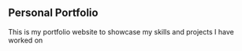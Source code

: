 ## Personal Portfolio

This is my portfolio website to showcase my skills and projects I have worked on
